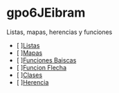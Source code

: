 # gpo6JEibram
Listas, mapas, herencias y funciones
- [ ][Listas](https://dartpad.dartlang.org/498ae483edece5a6975610f6b8119142)
- [ ][Mapas](https://dartpad.dartlang.org/0162d764c83f04f1ef4a27cdedc190db)
- [ ][Funciones Baiscas](https://dartpad.dartlang.org/a5f517aaa1729eceef82e6ebe344fee2)
- [ ][Funcion Flecha](https://dartpad.dartlang.org/498ae483edece5a6975610f6b8119142)
- [ ][Clases](https://dartpad.dartlang.org/0162d764c83f04f1ef4a27cdedc190db)
- [ ][Herencia](https://dartpad.dartlang.org/a5f517aaa1729eceef82e6ebe344fee2)
